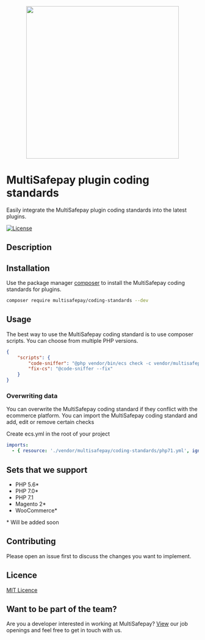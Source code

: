 <p align="center">
  <img src="https://www.multisafepay.com/img/multisafepaylogo.svg" width="400px" position="center">
</p>

# MultiSafepay plugin coding standards

Easily integrate the MultiSafepay plugin coding standards into the latest plugins.

[![License](https://img.shields.io/packagist/l/multisafepay/coding-standards.svg)](https://github.com/MultiSafepay/coding-standards/blob/master/LICENSE)

## Description

## Installation
Use the package manager [composer](https://getcomposer.org/) to install the MultiSafepay coding standards for plugins.
```bash
composer require multisafepay/coding-standards --dev
```

## Usage
The best way to use the MultiSafepay coding standard is to use composer scripts. 
You can choose from multiple PHP versions.

```json
{
    "scripts": {
        "code-sniffer": "@php vendor/bin/ecs check -c vendor/multisafepay/coding-standards/php71.yml src tests --clear-cache",
        "fix-cs": "@code-sniffer --fix"
    }
}
```

### Overwriting data
You can overwrite the MultiSafepay coding standard if they conflict with the ecommerce platform. You can import the MultiSafepay coding standard and add, edit or remove certain checks

Create ecs.yml in the root of your project
```yaml
imports:
  - { resource: './vendor/multisafepay/coding-standards/php71.yml', ignore_errors: not_found }
```

## Sets that we support
* PHP 5.6*
* PHP 7.0*
* PHP 7.1
* Magento 2*
* WooCommerce*

\* Will be added soon

## Contributing
Please open an issue first to discuss the changes you want to implement.

## Licence
[MIT Licence](https://github.com/MultiSafepay/coding-standards/blob/master/LICENSE)

## Want to be part of the team?
Are you a developer interested in working at MultiSafepay? [View](https://www.multisafepay.com/careers/#jobopenings) our job openings and feel free to get in touch with us.

